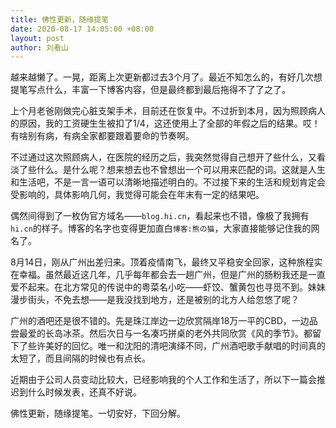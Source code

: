 ```yaml
---
title: 佛性更新，随缘提笔
date: 2020-08-17 14:05:00 +08:00
layout: post
author: 刘看山
---
```


越来越懒了。一晃，距离上次更新都过去3个月了。最近不知怎么的，有好几次想提笔写点什么，丰富一下博客内容，但是最终都到最后拖得不了了之了。

上个月老爸刚做完心脏支架手术，目前还在恢复中。不过折到本月，因为照顾病人的原因，我的工资硬生生被扣了1/4，这还使用上了全部的年假之后的结果。哎！有啥别有病，有病全家都要跟着要命的节奏啊。

不过通过这次照顾病人，在医院的经历之后，我突然觉得自己想开了些什么，又看淡了些什么。是什么呢？想来想去也不曾想出一个可以用来匹配的词。这就是人生和生活吧，不是一言一语可以清晰地描述明白的。不过接下来的生活和规划肯定会受影响的，具体影响几何，我觉得可能会在年末有一定的结果吧。

偶然间得到了一枚伪官方域名——`blog.hi.cn`，看起来也不错，像极了我拥有`hi.cn`的样子。博客的名字也变得更加直白`博客:熊の猫`，大家直接能够记住我的网名了。

8月14日，刚从广州出差归来。顶着疫情南飞，最终又平稳安全回家，这种旅程实在幸福。虽然最近这几年，几乎每年都会去一趟广州，但是广州的肠粉我还是一直爱不起来。在北方常见的传说中的粤菜名小吃——虾饺、蟹黄包也寻觅不到。妹妹漫步街头，不免去想——是我没找到地方，还是被别的北方人给忽悠了呢？

广州的酒吧还是很不错的。先是珠江岸边一边欣赏隔岸18万一平的CBD，一边品尝最爱的长岛冰茶。然后次日与一名凑巧拼桌的老外共同欣赏《风的季节》。都留下了些许美好的回忆。唯一和沈阳的清吧演绎不同，广州酒吧歌手献唱的时间真的太短了，而且间隔的时候也有点长。

近期由于公司人员变动比较大，已经影响我的个人工作和生活了，所以下一篇会推迟到什么时候发表，还真不好说。

佛性更新，随缘提笔。一切安好，下回分解。